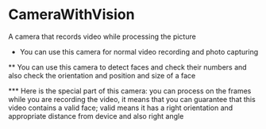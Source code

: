 # CameraWithVision
A camera that records video while processing the picture


* You can use this camera for normal video recording and photo capturing 

** You can use this camera to detect faces and check their numbers and also check the orientation and position and size of a face

*** Here is the special part of this camera: you can process on the frames while you are recording the video, it means that you can guarantee that this video contains a valid face; valid means it has a right orientation and appropriate distance from device and also right angle
